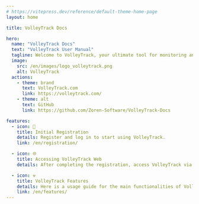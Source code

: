 ```yaml
---
# https://vitepress.dev/reference/default-theme-home-page
layout: home

title: VolleyTrack Docs

hero:
  name: "VolleyTrack Docs"
  text: "VolleyTrack User Manual"
  tagline: Welcome to VolleyTrack, your ultimate tool for monitoring and managing volleyball statistics. This manual will guide you through the use of the main functionalities of the tool.
  image:
    src: /en/images/logo_volleytrack.png
    alt: VolleyTrack
  actions:
    - theme: brand
      text: VolleyTrack.com
      link: https://volleytrack.com/
    - theme: alt
      text: GitHub
      link: https://github.com/Zoren-Software/VolleyTrack-Docs

features:
  - icon: 📝
    title: Initial Registration
    details: Register and log in to start using VolleyTrack.
    link: /en/registration/

  - icon: 🌐
    title: Accessing VolleyTrack Web
    details: After completing the registration, access VolleyTrack via your browser.

  - icon: ⚒️
    title: VolleyTrack Features
    details: Here is a usage guide for the main functionalities of VolleyTrack.
    link: /en/features/
---
```

